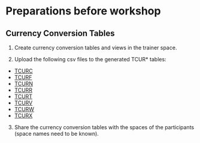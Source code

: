 # Preparations before workshop

## Currency Conversion Tables
1. Create currency conversion tables and views in the trainer space. 

2. Upload the following csv files to the generated TCUR* tables:
- [TCURC](./data-dsp_sales_analysis_1-s4-integration/CSV_Currency_TCURC.csv)
- [TCURF](./data-dsp_sales_analysis_1-s4-integration/CSV_Currency_TCURF.csv)
- [TCURN](./data-dsp_sales_analysis_1-s4-integration/CSV_Currency_TCURN.csv)
- [TCURR](./data-dsp_sales_analysis_1-s4-integration/CSV_Currency_TCURR.csv)
- [TCURT](./data-dsp_sales_analysis_1-s4-integration/CSV_Currency_TCURT.csv)
- [TCURV](./data-dsp_sales_analysis_1-s4-integration/CSV_Currency_TCURV.csv)
- [TCURW](./data-dsp_sales_analysis_1-s4-integration/CSV_Currency_TCURW.csv)
- [TCURX](./data-dsp_sales_analysis_1-s4-integration/CSV_Currency_TCURX.csv)

3. Share the currency conversion tables with the spaces of the participants (space names need to be known).